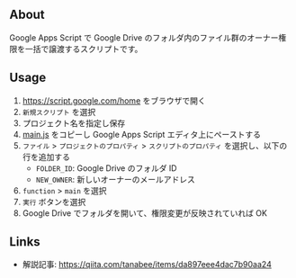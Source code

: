 ## About

Google Apps Script で Google Drive のフォルダ内のファイル群のオーナー権限を一括で譲渡するスクリプトです。

## Usage

1. https://script.google.com/home をブラウザで開く
2. `新規スクリプト` を選択
3. プロジェクト名を指定し保存
4. [main.js](https://raw.githubusercontent.com/tanabee/chown-drive-folder/master/main.js) をコピーし Google Apps Script エディタ上にペーストする
5. `ファイル` > `プロジェクトのプロパティ` > `スクリプトのプロパティ` を選択し、以下の行を追加する
    - `FOLDER_ID`: Google Drive のフォルダ ID 
    - `NEW_OWNER`: 新しいオーナーのメールアドレス
6. `function` > `main` を選択
7. `実行` ボタンを選択
8. Google Drive でフォルダを開いて、権限変更が反映されていれば OK 

## Links

- 解説記事: https://qiita.com/tanabee/items/da897eee4dac7b90aa24

